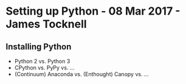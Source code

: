 # Setting up Python - 08 Mar 2017 - James Tocknell

## Installing Python

* Python 2 vs. Python 3
* CPython vs. PyPy vs. ...
* (Continuum) Anaconda vs. (Enthought) Canopy vs. ...

